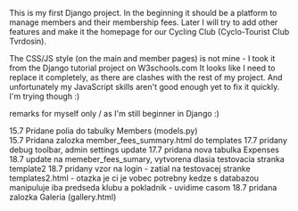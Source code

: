 This is my first Django project. In the beginning it should be a platform to manage members and their membership fees.
Later I will try to add other features and make it the homepage for our Cycling Club (Cyclo-Tourist Club Tvrdosin).

The CSS/JS style (on the main and member pages) is not mine - I took it from the Django tutorial project on W3schools.com
It looks like I need to replace it completely, as there are clashes with the rest of my project. And unfortunately my JavaScript skills aren't good enough yet to fix it quickly. I'm trying though :)

remarks for myself only / as I'm still beginner in Django :)

15.7 Pridane polia do tabulky Members (models.py)  
15.7 Pridana zalozka member_fees_summary.html do templates
17.7 pridany debug toolbar, admin settings update
17.7 pridana nova tabulka Expenses 
18.7 update na memeber_fees_sumary, vytvorena dlasia testovacia stranka template2
18.7 pridany vzor na login - zatial na testovacej stranke templates2.html - otazka je ci je vobec potrebny kedze s databazou manipuluje iba predseda klubu a pokladnik - uvidime casom
18.7 pridana zalozka Galeria (gallery.html)

















